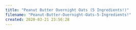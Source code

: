 ```yaml
---
title: "Peanut Butter Overnight Oats (5 Ingredients!)"
filename: "Peanut-Butter-Overnight-Oats-5-Ingredients!"
created: 2020-03-21 23:56:28
---
```

